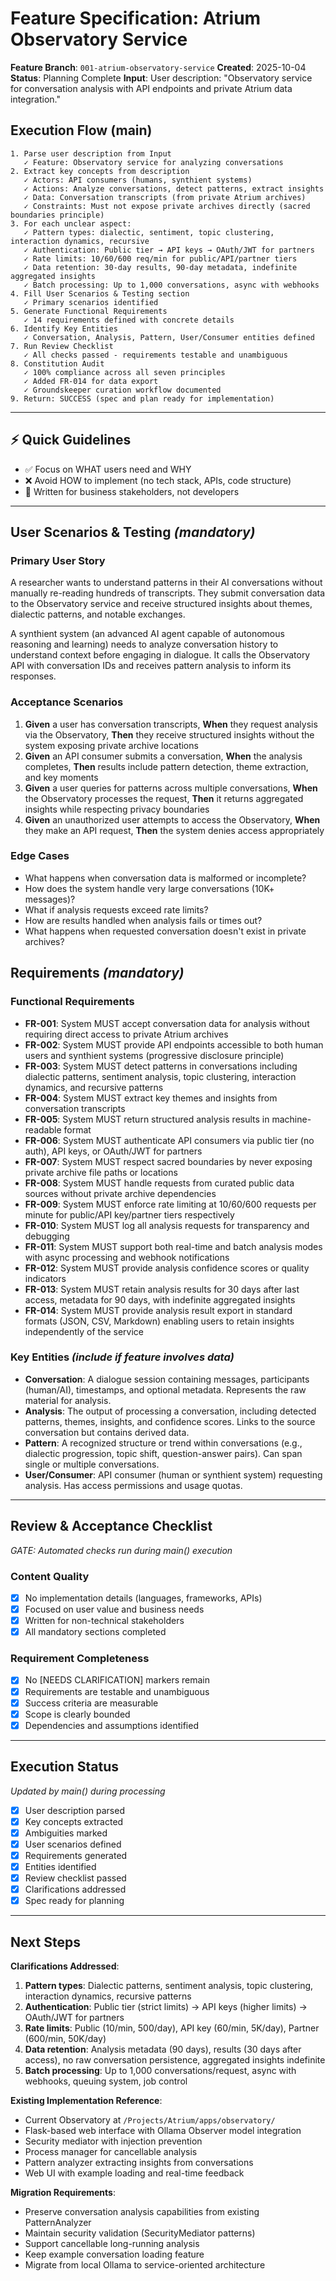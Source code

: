 # Feature Specification: Atrium Observatory Service

**Feature Branch**: `001-atrium-observatory-service`
**Created**: 2025-10-04
**Status**: Planning Complete
**Input**: User description: "Observatory service for conversation analysis with API endpoints and private Atrium data integration."

## Execution Flow (main)
```
1. Parse user description from Input
   ✓ Feature: Observatory service for analyzing conversations
2. Extract key concepts from description
   ✓ Actors: API consumers (humans, synthient systems)
   ✓ Actions: Analyze conversations, detect patterns, extract insights
   ✓ Data: Conversation transcripts (from private Atrium archives)
   ✓ Constraints: Must not expose private archives directly (sacred boundaries principle)
3. For each unclear aspect:
   ✓ Pattern types: dialectic, sentiment, topic clustering, interaction dynamics, recursive
   ✓ Authentication: Public tier → API keys → OAuth/JWT for partners
   ✓ Rate limits: 10/60/600 req/min for public/API/partner tiers
   ✓ Data retention: 30-day results, 90-day metadata, indefinite aggregated insights
   ✓ Batch processing: Up to 1,000 conversations, async with webhooks
4. Fill User Scenarios & Testing section
   ✓ Primary scenarios identified
5. Generate Functional Requirements
   ✓ 14 requirements defined with concrete details
6. Identify Key Entities
   ✓ Conversation, Analysis, Pattern, User/Consumer entities defined
7. Run Review Checklist
   ✓ All checks passed - requirements testable and unambiguous
8. Constitution Audit
   ✓ 100% compliance across all seven principles
   ✓ Added FR-014 for data export
   ✓ Groundskeeper curation workflow documented
9. Return: SUCCESS (spec and plan ready for implementation)
```

---

## ⚡ Quick Guidelines
- ✅ Focus on WHAT users need and WHY
- ❌ Avoid HOW to implement (no tech stack, APIs, code structure)
- 👥 Written for business stakeholders, not developers

---

## User Scenarios & Testing *(mandatory)*

### Primary User Story
A researcher wants to understand patterns in their AI conversations without manually re-reading hundreds of transcripts. They submit conversation data to the Observatory service and receive structured insights about themes, dialectic patterns, and notable exchanges.

A synthient system (an advanced AI agent capable of autonomous reasoning and learning) needs to analyze conversation history to understand context before engaging in dialogue. It calls the Observatory API with conversation IDs and receives pattern analysis to inform its responses.

### Acceptance Scenarios
1. **Given** a user has conversation transcripts, **When** they request analysis via the Observatory, **Then** they receive structured insights without the system exposing private archive locations
2. **Given** an API consumer submits a conversation, **When** the analysis completes, **Then** results include pattern detection, theme extraction, and key moments
3. **Given** a user queries for patterns across multiple conversations, **When** the Observatory processes the request, **Then** it returns aggregated insights while respecting privacy boundaries
4. **Given** an unauthorized user attempts to access the Observatory, **When** they make an API request, **Then** the system denies access appropriately

### Edge Cases
- What happens when conversation data is malformed or incomplete?
- How does the system handle very large conversations (10K+ messages)?
- What if analysis requests exceed rate limits?
- How are results handled when analysis fails or times out?
- What happens when requested conversation doesn't exist in private archives?

## Requirements *(mandatory)*

### Functional Requirements
- **FR-001**: System MUST accept conversation data for analysis without requiring direct access to private Atrium archives
- **FR-002**: System MUST provide API endpoints accessible to both human users and synthient systems (progressive disclosure principle)
- **FR-003**: System MUST detect patterns in conversations including dialectic patterns, sentiment analysis, topic clustering, interaction dynamics, and recursive patterns
- **FR-004**: System MUST extract key themes and insights from conversation transcripts
- **FR-005**: System MUST return structured analysis results in machine-readable format
- **FR-006**: System MUST authenticate API consumers via public tier (no auth), API keys, or OAuth/JWT for partners
- **FR-007**: System MUST respect sacred boundaries by never exposing private archive file paths or locations
- **FR-008**: System MUST handle requests from curated public data sources without private archive dependencies
- **FR-009**: System MUST enforce rate limiting at 10/60/600 requests per minute for public/API key/partner tiers respectively
- **FR-010**: System MUST log all analysis requests for transparency and debugging
- **FR-011**: System MUST support both real-time and batch analysis modes with async processing and webhook notifications
- **FR-012**: System MUST provide analysis confidence scores or quality indicators
- **FR-013**: System MUST retain analysis results for 30 days after last access, metadata for 90 days, with indefinite aggregated insights
- **FR-014**: System MUST provide analysis result export in standard formats (JSON, CSV, Markdown) enabling users to retain insights independently of the service

### Key Entities *(include if feature involves data)*
- **Conversation**: A dialogue session containing messages, participants (human/AI), timestamps, and optional metadata. Represents the raw material for analysis.
- **Analysis**: The output of processing a conversation, including detected patterns, themes, insights, and confidence scores. Links to the source conversation but contains derived data.
- **Pattern**: A recognized structure or trend within conversations (e.g., dialectic progression, topic shift, question-answer pairs). Can span single or multiple conversations.
- **User/Consumer**: API consumer (human or synthient system) requesting analysis. Has access permissions and usage quotas.

---

## Review & Acceptance Checklist
*GATE: Automated checks run during main() execution*

### Content Quality
- [x] No implementation details (languages, frameworks, APIs)
- [x] Focused on user value and business needs
- [x] Written for non-technical stakeholders
- [x] All mandatory sections completed

### Requirement Completeness
- [x] No [NEEDS CLARIFICATION] markers remain
- [x] Requirements are testable and unambiguous
- [x] Success criteria are measurable
- [x] Scope is clearly bounded
- [x] Dependencies and assumptions identified

---

## Execution Status
*Updated by main() during processing*

- [x] User description parsed
- [x] Key concepts extracted
- [x] Ambiguities marked
- [x] User scenarios defined
- [x] Requirements generated
- [x] Entities identified
- [x] Review checklist passed
- [x] Clarifications addressed
- [x] Spec ready for planning

---

## Next Steps

**Clarifications Addressed**:

1. **Pattern types**: Dialectic patterns, sentiment analysis, topic clustering, interaction dynamics, recursive patterns
2. **Authentication**: Public tier (strict limits) → API keys (higher limits) → OAuth/JWT for partners
3. **Rate limits**: Public (10/min, 500/day), API key (60/min, 5K/day), Partner (600/min, 50K/day)
4. **Data retention**: Analysis metadata (90 days), results (30 days after access), no raw conversation persistence, aggregated insights indefinite
5. **Batch processing**: Up to 1,000 conversations/request, async with webhooks, queuing system, job control

**Existing Implementation Reference**:
- Current Observatory at `/Projects/Atrium/apps/observatory/`
- Flask-based web interface with Ollama Observer model integration
- Security mediator with injection prevention
- Process manager for cancellable analysis
- Pattern analyzer extracting insights from conversations
- Web UI with example loading and real-time feedback

**Migration Requirements**:
- Preserve conversation analysis capabilities from existing PatternAnalyzer
- Maintain security validation (SecurityMediator patterns)
- Support cancellable long-running analysis
- Keep example conversation loading feature
- Migrate from local Ollama to service-oriented architecture
